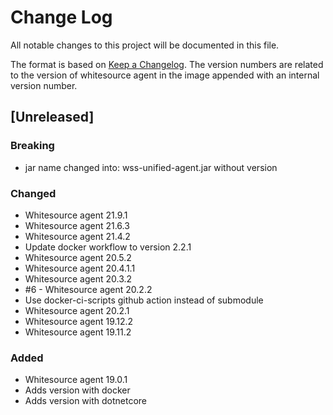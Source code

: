 # Change Log
All notable changes to this project will be documented in this file.

The format is based on [Keep a Changelog](http://keepachangelog.com/).
The version numbers are related to the version of whitesource agent in the image appended with an internal version number.

## [Unreleased]

### Breaking
- jar name changed into: wss-unified-agent.jar without version

### Changed
- Whitesource agent 21.9.1
- Whitesource agent 21.6.3
- Whitesource agent 21.4.2
- Update docker workflow to version 2.2.1
- Whitesource agent 20.5.2
- Whitesource agent 20.4.1.1
- Whitesource agent 20.3.2
- #6 - Whitesource agent 20.2.2 
- Use docker-ci-scripts github action instead of submodule
- Whitesource agent 20.2.1 
- Whitesource agent 19.12.2 
- Whitesource agent 19.11.2 

### Added
- Whitesource agent 19.0.1
- Adds version with docker 
- Adds version with dotnetcore

